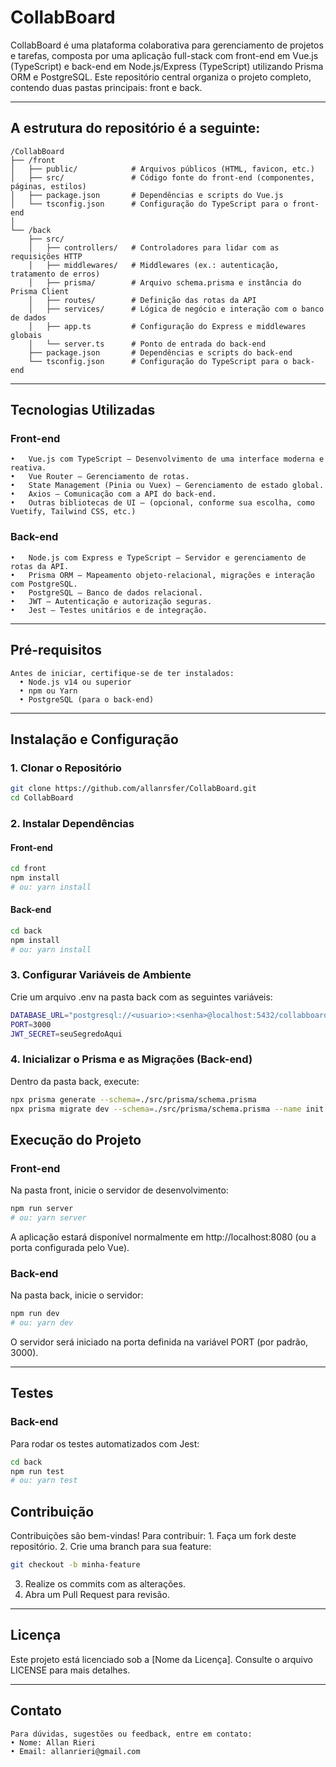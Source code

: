 # CollabBoard

CollabBoard é uma plataforma colaborativa para gerenciamento de projetos e tarefas, composta por uma aplicação full-stack com front-end em Vue.js (TypeScript) e back-end em Node.js/Express (TypeScript) utilizando Prisma ORM e PostgreSQL. Este repositório central organiza o projeto completo, contendo duas pastas principais: front e back.

---

## A estrutura do repositório é a seguinte:

    /CollabBoard
    ├── /front
    │   ├── public/            # Arquivos públicos (HTML, favicon, etc.)
    │   ├── src/               # Código fonte do front-end (componentes, páginas, estilos)
    │   ├── package.json       # Dependências e scripts do Vue.js
    │   └── tsconfig.json      # Configuração do TypeScript para o front-end
    │
    └── /back
        ├── src/
        │   ├── controllers/   # Controladores para lidar com as requisições HTTP
        │   ├── middlewares/   # Middlewares (ex.: autenticação, tratamento de erros)
        │   ├── prisma/        # Arquivo schema.prisma e instância do Prisma Client
        │   ├── routes/        # Definição das rotas da API
        │   ├── services/      # Lógica de negócio e interação com o banco de dados
        │   ├── app.ts         # Configuração do Express e middlewares globais
        │   └── server.ts      # Ponto de entrada do back-end
        ├── package.json       # Dependências e scripts do back-end
        └── tsconfig.json      # Configuração do TypeScript para o back-end

---

## Tecnologias Utilizadas

### Front-end

    •	Vue.js com TypeScript – Desenvolvimento de uma interface moderna e reativa.
    •	Vue Router – Gerenciamento de rotas.
    •	State Management (Pinia ou Vuex) – Gerenciamento de estado global.
    •	Axios – Comunicação com a API do back-end.
    •	Outras bibliotecas de UI – (opcional, conforme sua escolha, como Vuetify, Tailwind CSS, etc.)

### Back-end

    •	Node.js com Express e TypeScript – Servidor e gerenciamento de rotas da API.
    •	Prisma ORM – Mapeamento objeto-relacional, migrações e interação com PostgreSQL.
    •	PostgreSQL – Banco de dados relacional.
    •	JWT – Autenticação e autorização seguras.
    •	Jest – Testes unitários e de integração.

---

## Pré-requisitos

    Antes de iniciar, certifique-se de ter instalados:
      • Node.js v14 ou superior
      • npm ou Yarn
      • PostgreSQL (para o back-end)

---

## Instalação e Configuração

### 1. Clonar o Repositório

```bash
git clone https://github.com/allanrsfer/CollabBoard.git
cd CollabBoard
```

### 2. Instalar Dependências

#### Front-end

```bash
cd front
npm install
# ou: yarn install
```

#### Back-end

```bash
cd back
npm install
# ou: yarn install
```

### 3. Configurar Variáveis de Ambiente

Crie um arquivo .env na pasta back com as seguintes variáveis:

```bash
DATABASE_URL="postgresql://<usuario>:<senha>@localhost:5432/collabboard?schema=public"
PORT=3000
JWT_SECRET=seuSegredoAqui
```

### 4. Inicializar o Prisma e as Migrações (Back-end)

Dentro da pasta back, execute:

```bash
npx prisma generate --schema=./src/prisma/schema.prisma
npx prisma migrate dev --schema=./src/prisma/schema.prisma --name init
```

## Execução do Projeto

### Front-end

Na pasta front, inicie o servidor de desenvolvimento:

```bash
npm run server
# ou: yarn server
```

A aplicação estará disponível normalmente em http://localhost:8080 (ou a porta configurada pelo Vue).

### Back-end

Na pasta back, inicie o servidor:

```bash
npm run dev
# ou: yarn dev
```

O servidor será iniciado na porta definida na variável PORT (por padrão, 3000).

---

## Testes

### Back-end

Para rodar os testes automatizados com Jest:

```bash
cd back
npm run test
# ou: yarn test
```

<!-- Documentação da API

A documentação dos endpoints pode ser gerada com Swagger ou definida manualmente via Postman. Se o Swagger estiver configurado, acesse o endpoint (por exemplo, /docs) após iniciar o back-end. -->

## Contribuição

Contribuições são bem-vindas! Para contribuir: 1. Faça um fork deste repositório. 2. Crie uma branch para sua feature:

```bash
git checkout -b minha-feature
```

3. Realize os commits com as alterações.
4. Abra um Pull Request para revisão.

---

## Licença

Este projeto está licenciado sob a [Nome da Licença]. Consulte o arquivo LICENSE para mais detalhes.

---

## Contato

    Para dúvidas, sugestões ou feedback, entre em contato:
    • Nome: Allan Rieri
    • Email: allanrieri@gmail.com
